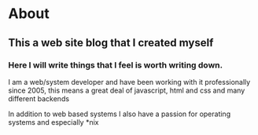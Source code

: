 # About

## This a web site blog that I created myself

### Here I will write things that I feel is worth writing down.

I am a web/system developer and have been working with it professionally since 2005, this means a great deal of javascript, html and css and many different backends

In addition to web based systems I also have a passion for operating systems and especially *nix  
